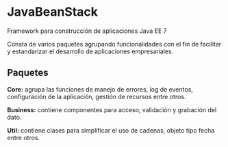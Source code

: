 # JavaBeanStack
Framework para construcción de aplicaciones Java EE 7

Consta de varios paquetes agrupando funcionalidades con el fin de facilitar y estandarizar el desarrollo de aplicaciones empresariales. 

## Paquetes ##

**Core:** agrupa las funciones de manejo de errores, log de eventos, configuración de la aplicación, gestión de recursos entre otros.

**Business:** contiene componentes para acceso, validación y grabación del dato.

**Util:** contiene clases para simplificar el uso de cadenas, objeto tipo fecha entre otros.







